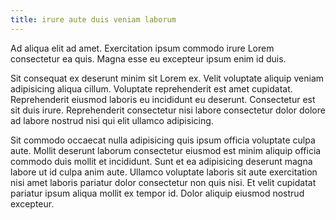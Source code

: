 ```yaml
---
title: irure aute duis veniam laborum
---
```


Ad aliqua elit ad amet. Exercitation ipsum commodo irure Lorem consectetur ea quis. Magna esse eu excepteur ipsum enim id duis.

Sit consequat ex deserunt minim sit Lorem ex. Velit voluptate aliquip veniam adipisicing aliqua cillum. Voluptate reprehenderit est amet cupidatat. Reprehenderit eiusmod laboris eu incididunt eu deserunt. Consectetur est sit duis irure. Reprehenderit consectetur nisi labore consectetur dolor dolore ad labore nostrud nisi qui elit ullamco adipisicing.

Sit commodo occaecat nulla adipisicing quis ipsum officia voluptate culpa aute. Mollit deserunt laborum consectetur eiusmod est minim aliquip officia commodo duis mollit et incididunt. Sunt et ea adipisicing deserunt magna labore ut id culpa anim aute. Ullamco voluptate laboris sit aute exercitation nisi amet laboris pariatur dolor consectetur non quis nisi. Et velit cupidatat pariatur ipsum aliqua mollit ex tempor id. Dolor aliquip eiusmod nostrud excepteur.